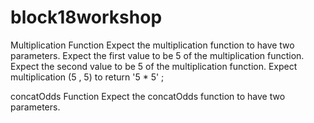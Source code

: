# block18workshop

Multiplication Function 
  Expect the multiplication function to have two parameters.
  Expect the first value to be 5 of the multiplication function. 
  Expect the second value to be 5 of the multiplication function. 
  Expect multiplication (5 , 5) to return '5 * 5' ; 

concatOdds Function 
    Expect the concatOdds function to have two parameters.

